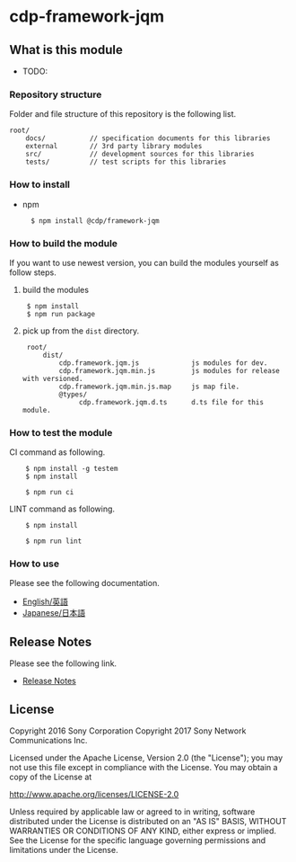 ﻿# cdp-framework-jqm

## What is this module

* TODO:


### Repository structure
Folder and file structure of this repository is the following list.

    root/
        docs/           // specification documents for this libraries
        external        // 3rd party library modules
        src/            // development sources for this libraries
        tests/          // test scripts for this libraries


### How to install

* npm

        $ npm install @cdp/framework-jqm


### How to build the module

If you want to use newest version, you can build the modules yourself as follow steps.

1. build the modules

        $ npm install
        $ npm run package

2. pick up from the `dist` directory.

        root/
            dist/
                cdp.framework.jqm.js             js modules for dev.
                cdp.framework.jqm.min.js         js modules for release with versioned.
                cdp.framework.jqm.min.js.map     js map file.
                @types/
                     cdp.framework.jqm.d.ts      d.ts file for this module.

### How to test the module

CI command as following.

        $ npm install -g testem
        $ npm install
        
        $ npm run ci

LINT command as following.
        
        $ npm install
        
        $ npm run lint


### How to use
Please see the following documentation.

- [English/英語](docs/en)
- [Japanese/日本語](docs/jp)

## Release Notes
Please see the following link.

- [Release Notes](RELEASENOTE.md)


## License

Copyright 2016 Sony Corporation
Copyright 2017 Sony Network Communications Inc.

Licensed under the Apache License, Version 2.0 (the "License");
you may not use this file except in compliance with the License.
You may obtain a copy of the License at

   http://www.apache.org/licenses/LICENSE-2.0

Unless required by applicable law or agreed to in writing, software
distributed under the License is distributed on an "AS IS" BASIS,
WITHOUT WARRANTIES OR CONDITIONS OF ANY KIND, either express or implied.
See the License for the specific language governing permissions and
limitations under the License.
